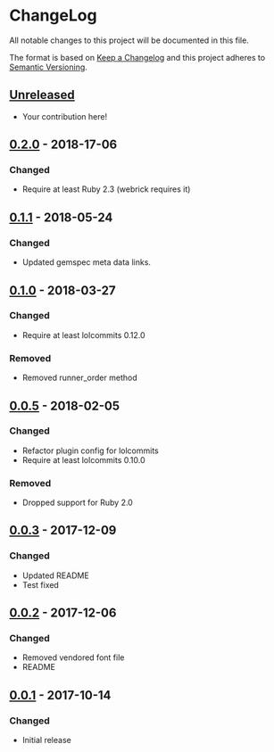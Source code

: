 # ChangeLog

All notable changes to this project will be documented in this file.

The format is based on [Keep a Changelog](KeepAChangelog) and this project
adheres to [Semantic Versioning](Semver).

## [Unreleased]

- Your contribution here!

## [0.2.0] - 2018-17-06
### Changed
- Require at least Ruby 2.3 (webrick requires it)

## [0.1.1] - 2018-05-24
### Changed
- Updated gemspec meta data links.

## [0.1.0] - 2018-03-27
### Changed
- Require at least lolcommits 0.12.0

### Removed
- Removed runner_order method

## [0.0.5] - 2018-02-05
### Changed
- Refactor plugin config for lolcommits
- Require at least lolcommits 0.10.0

### Removed
- Dropped support for Ruby 2.0

## [0.0.3] - 2017-12-09
### Changed
- Updated README
- Test fixed

## [0.0.2] - 2017-12-06
### Changed
- Removed vendored font file
- README

## [0.0.1] - 2017-10-14
### Changed
- Initial release

[Unreleased]: https://github.com/lolcommits/lolcommits-tumblr/compare/v0.2.0...HEAD
[0.2.0]: https://github.com/lolcommits/lolcommits-tumblr/compare/v0.1.1...v0.2.0
[0.1.1]: https://github.com/lolcommits/lolcommits-tumblr/compare/v0.1.0...v0.1.1
[0.1.0]: https://github.com/lolcommits/lolcommits-tumblr/compare/v0.0.5...v0.1.0
[0.0.5]: https://github.com/lolcommits/lolcommits-tumblr/compare/v0.0.3...v0.0.5
[0.0.3]: https://github.com/lolcommits/lolcommits-tumblr/compare/v0.0.2...v0.0.3
[0.0.2]: https://github.com/lolcommits/lolcommits-tumblr/compare/v0.0.1...v0.0.2
[0.0.1]: https://github.com/lolcommits/lolcommits-tumblr/compare/8c8ec30...v0.0.1
[KeepAChangelog]: http://keepachangelog.com/en/1.0.0/
[Semver]: http://semver.org/spec/v2.0.0.html
